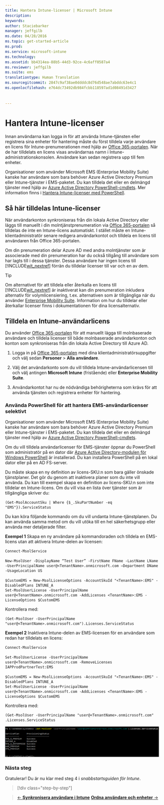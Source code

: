 ```yaml
---
title: Hantera Intune-licenser | Microsoft Intune
description: 
keywords: 
author: Staciebarker
manager: jeffgilb
ms.date: 04/28/2016
ms.topic: get-started-article
ms.prod: 
ms.service: microsoft-intune
ms.technology: 
ms.assetid: bb4314ea-88b5-44d3-92ce-4c6aff0587a4
ms.reviewer: jeffgilb
ms.suite: ems
translationtype: Human Translation
ms.sourcegitcommit: 2847c9af38ae0ddddc8d76d548ae7abddc63e4c1
ms.openlocfilehash: e764dc73492db984fcbb118597ad1d08491d3427


---
```


# Hantera Intune-licenser
Innan användarna kan logga in för att använda Intune-tjänsten eller registrera sina enheter för hantering måste du först tilldela varje användare en licens för Intune-prenumerationen med hjälp av [Office 365-portalen](http://go.microsoft.com/fwlink/p/?LinkId=698854). När de har tilldelats en licens visas användarnas namn i Intune-administrationskonsolen. Användare kan sedan registrera upp till fem enheter.

Organisationer som använder Microsoft EMS (Enterprise Mobility Suite) kanske har användare som bara behöver Azure Active Directory Premium eller Intune-tjänster i EMS-paketet. Du kan tilldela det eller en delmängd tjänster med hjälp av [Azure Active Directory PowerShell-cmdlets](https://msdn.microsoft.com/library/jj151815.aspx). Mer information finns i [Hantera Intune-licenser med PowerShell](start-with-a-paid-subscription-to-microsoft-intune-step-4-posh.md).

## Så här tilldelas Intune-licenser
När användarkonton synkroniseras från din lokala Active Directory eller läggs till manuellt i din molntjänstprenumeration via [Office 365-portalen](http://go.microsoft.com/fwlink/p/?LinkId=698854) så tilldelas de inte en Intune-licens automatiskt. I stället måste en Intune-klientadministratör senare redigera användarkontot och tilldela en licens till användaren från Office 365-portalen.

Om din prenumeration delar Azure AD med andra molntjänster som är associerade med din prenumeration har du också tillgång till användare som har lagts till i dessa tjänster. Dessa användare har ingen licens till [!INCLUDE[wit_nextref](../includes/wit_nextref_md.md)] förrän du tilldelar licenser till var och en av dem.

> [!TIP]
> Om alternativet för att tilldela eller återkalla en licens till [!INCLUDE[wit_nextref](../includes/wit_nextref_md.md)] är inaktiverat kan din prenumeration inkludera alternativ för volymlicensiering, t.ex. alternativen som är tillgängliga när du använder [Enterprise Mobility Suite](https://www.microsoft.com/en-us/server-cloud/enterprise-mobility/overview.aspx). Information om hur du tilldelar eller återkallar licenser finns i dokumentationen för dina licensalternativ.

## Tilldela en Intune-användarlicens

Du använder [Office 365-portalen](http://go.microsoft.com/fwlink/p/?LinkId=698854) för att manuellt lägga till molnbaserade användare och tilldela licenser till både molnbaserade användarkonton och konton som synkroniseras från din lokala Active Directory till Azure AD.

1.  Logga in på [Office 365-portalen](http://go.microsoft.com/fwlink/p/?LinkId=698854) med dina klientadministratörsuppgifter och välj sedan **Personer** > **Alla användare**.

2.  Välj det användarkonto som du vill tilldela Intune-användarlicensen till och välj antingen **Microsoft Intune** (fristående) eller **Enterprise Mobility Suite**.

3.  Användarkontot har nu de nödvändiga behörigheterna som krävs för att använda tjänsten och registrera enheter för hantering.

### Använda PowerShell för att hantera EMS-användarlicenser selektivt
Organisationer som använder Microsoft EMS (Enterprise Mobility Suite) kanske har användare som bara behöver Azure Active Directory Premium eller Intune-tjänster i EMS-paketet. Du kan tilldela det eller en delmängd tjänster med hjälp av [Azure Active Directory PowerShell-cmdlets](https://msdn.microsoft.com/library/jj151815.aspx). 

Om du vill tilldela användarlicenser för EMS-tjänster öppnar du PowerShell som administratör på en dator där [Azure Active Directory-modulen för Windows PowerShell](https://msdn.microsoft.com/library/jj151815.aspx#bkmk_installmodule) är installerad. Du kan installera PowerShell på en lokal dator eller på en AD FS-server.

Du måste skapa en ny definition av licens-SKU:n som bara gäller önskade tjänstplaner. Det gör du genom att inaktivera planer som du inte vill använda. Du kan till exempel skapa en definition av licens-SKU:n som inte tilldelar en Intune-licens. Om du vill visa en lista över tjänster som är tillgängliga skriver du:
 
    (Get-MsolAccountSku | Where {$_.SkuPartNumber -eq "EMS"}).ServiceStatus 

Du kan köra följande kommando om du vill undanta Intune-tjänstplanen. Du kan använda samma metod om du vill utöka till en hel säkerhetsgrupp eller använda mer detaljerade filter. 

**Exempel 1** Skapa en ny användare på kommandoraden och tilldela en EMS-licens utan att aktivera Intune-delen av licensen:

    Connect-MsolService 
        
    New-MsolUser -DisplayName “Test User” -FirstName FName -LastName LName -UserPrincipalName user@<TenantName>.onmicrosoft.com –Department DName -UsageLocation US
    
    $CustomEMS = New-MsolLicenseOptions -AccountSkuId "<TenantName>:EMS" -DisabledPlans INTUNE_A
    Set-MsolUserLicense -UserPrincipalName user@<TenantName>.onmicrosoft.com -AddLicenses <TenantName>:EMS -LicenseOptions $CustomEMS 
    

Kontrollera med:

    (Get-MsolUser -UserPrincipalName "user@<TenantName>.onmicrosoft.com").Licenses.ServiceStatus

**Exempel 2** Inaktivera Intune-delen av EMS-licensen för en användare som redan har tilldelats en licens:

    Connect-MsolService 
    
    Set-MsolUserLicense -UserPrincipalName user@<TenantName>.onmicrosoft.com -RemoveLicenses IAPProdPartnerTest:EMS
    
    $CustomEMS = New-MsolLicenseOptions -AccountSkuId "<TenantName>:EMS" -DisabledPlans INTUNE_A
    Set-MsolUserLicense -UserPrincipalName user@<TenantName>.onmicrosoft.com -AddLicenses <TenantName>:EMS -LicenseOptions $CustomEMS
 
Kontrollera med:
 
    (Get-MsolUser -UserPrincipalName "user@<TenantName>.onmicrosoft.com" .Licenses.ServiceStatus

![PoSH-AddLic-Verify](./media/posh-addlic-verify.png)

### Nästa steg
Gratulerar! Du är nu klar med steg 4 i *snabbstartsguiden för Intune*.
>[!div class="step-by-step"]

>[&larr; **Synkronisera användare i Intune**](.\start-with-a-paid-subscription-to-microsoft-intune-step-2.md)     [**Ordna användare och enheter** &rarr;](.\start-with-a-paid-subscription-to-microsoft-intune-step-5.md)  



<!--HONumber=Jun16_HO4-->


